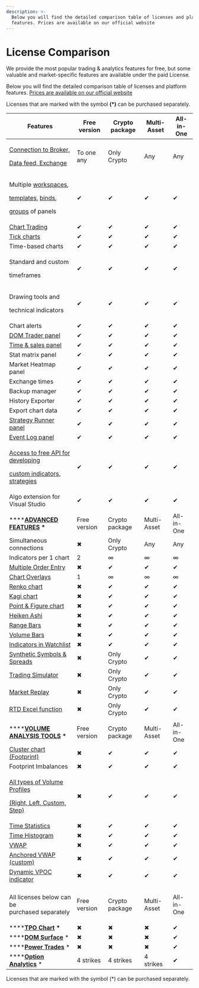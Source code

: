 ```yaml
---
description: >-
  Below you will find the detailed comparison table of licenses and platform
  features. Prices are available on our official website
---
```


# License Comparison

We provide the most popular trading & analytics features for free, but some valuable and market-specific features are available under the paid License.

Below you will find the detailed comparison table of licenses and platform features. [Prices are available on our official website](https://www.quantower.com/pricing)

Licenses that are marked with the symbol **(\*)** can be purchased separately.

| Features                                                                                                                                                                                                                                                                                | Free version | Crypto package | Multi-Asset | All-in-One |
| --------------------------------------------------------------------------------------------------------------------------------------------------------------------------------------------------------------------------------------------------------------------------------------- | ------------ | -------------- | ----------- | ---------- |
| <p><a href="https://www.quantower.com/connections">Connection to Broker,</a></p><p><a href="https://www.quantower.com/connections">Data feed, Exchange</a></p>                                                                                                                          | To one any   | Only Crypto    | Any         | Any        |
| <p>Multiple <a href="../general-settings/workspaces-binds-groups.md">workspaces</a>,</p><p><a href="../general-settings/templates.md">templates</a>, <a href="../general-settings/binds.md">binds</a>, </p><p><a href="../general-settings/group-of-panels.md">groups</a> of panels</p> | ✔            | ✔              | ✔           | ✔          |
| [Chart Trading](../trading-panels/chart-trading.md)                                                                                                                                                                                                                                     | ✔            | ✔              | ✔           | ✔          |
| [Tick charts](../analytics-panels/chart/chart-types/tick-chart.md)                                                                                                                                                                                                                      | ✔            | ✔              | ✔           | ✔          |
| Time-based charts                                                                                                                                                                                                                                                                       | ✔            | ✔              | ✔           | ✔          |
| <p>Standard and custom</p><p>timeframes</p>                                                                                                                                                                                                                                             | ✔            | ✔              | ✔           | ✔          |
| <p>Drawing tools and</p><p>technical indicators</p>                                                                                                                                                                                                                                     | ✔            | ✔              | ✔           | ✔          |
| Chart alerts                                                                                                                                                                                                                                                                            | ✔            | ✔              | ✔           | ✔          |
| [DOM Trader panel](../trading-panels/dom-trader/)                                                                                                                                                                                                                                       | ✔            | ✔              | ✔           | ✔          |
| [Time & sales panel](../analytics-panels/time-and-sales.md)                                                                                                                                                                                                                             | ✔            | ✔              | ✔           | ✔          |
| Stat matrix panel                                                                                                                                                                                                                                                                       | ✔            | ✔              | ✔           | ✔          |
| Market Heatmap panel                                                                                                                                                                                                                                                                    | ✔            | ✔              | ✔           | ✔          |
| Exchange times                                                                                                                                                                                                                                                                          | ✔            | ✔              | ✔           | ✔          |
| Backup manager                                                                                                                                                                                                                                                                          | ✔            | ✔              | ✔           | ✔          |
| History Exporter                                                                                                                                                                                                                                                                        | ✔            | ✔              | ✔           | ✔          |
| Export chart data                                                                                                                                                                                                                                                                       | ✔            | ✔              | ✔           | ✔          |
| [Strategy Runner panel](../quantower-algo/strategy-runner.md)                                                                                                                                                                                                                           | ✔            | ✔              | ✔           | ✔          |
| [Event Log panel](../informational-panels/event-log.md)                                                                                                                                                                                                                                 | ✔            | ✔              | ✔           | ✔          |
| <p><a href="../quantower-algo/">Access to free API for developing </a></p><p><a href="../quantower-algo/">custom indicators, strategies</a></p>                                                                                                                                         | ✔            | ✔              | ✔           | ✔          |
| Algo extension for Visual Studio                                                                                                                                                                                                                                                        | ✔            | ✔              | ✔           | ✔          |
|                                                                                                                                                                                                                                                                                         |              |                |             |            |
| ****[**ADVANCED FEATURES**](https://www.quantower.com/advancedfeatures) **\***                                                                                                                                                                                                          | Free version | Crypto package | Multi-Asset | All-in-One |
| Simultaneous connections                                                                                                                                                                                                                                                                | ✖            | Only Crypto    | Any         | Any        |
| Indicators per 1 chart                                                                                                                                                                                                                                                                  | 2            | ∞              | ∞           | ∞          |
| [Multiple Order Entry](../trading-panels/multiple-order-entry.md)                                                                                                                                                                                                                       | ✖            | ✔              | ✔           | ✔          |
| [Chart Overlays](../analytics-panels/chart/chart-overlays.md)                                                                                                                                                                                                                           | 1            | ∞              | ∞           | ∞          |
| [Renko chart](../analytics-panels/chart/chart-types/renko.md)                                                                                                                                                                                                                           | ✖            | ✔              | ✔           | ✔          |
| [Kagi chart](../analytics-panels/chart/chart-types/kagi.md)                                                                                                                                                                                                                             | ✖            | ✔              | ✔           | ✔          |
| [Point & Figure chart](../analytics-panels/chart/chart-types/points-and-figures.md)                                                                                                                                                                                                     | ✖            | ✔              | ✔           | ✔          |
| [Heiken Ashi](../analytics-panels/chart/chart-types/heiken-ashi.md)                                                                                                                                                                                                                     | ✖            | ✔              | ✔           | ✔          |
| [Range Bars](../analytics-panels/chart/chart-types/range-bars.md)                                                                                                                                                                                                                       | ✖            | ✔              | ✔           | ✔          |
| [Volume Bars](../analytics-panels/chart/chart-types/volume-bars.md)                                                                                                                                                                                                                     | ✖            | ✔              | ✔           | ✔          |
| [Indicators in Watchlist](../analytics-panels/watchlist.md#indicators)                                                                                                                                                                                                                  | ✖            | ✔              | ✔           | ✔          |
| [Synthetic Symbols & Spreads](../portfolio-panels/synthetic-symbols.md)                                                                                                                                                                                                                 | ✖            | Only Crypto    | ✔           | ✔          |
| [Trading Simulator](../trading-panels/trading-simulator.md)                                                                                                                                                                                                                             | ✖            | Only Crypto    | ✔           | ✔          |
| [Market Replay](../trading-panels/history-player.md)                                                                                                                                                                                                                                    | ✖            | Only Crypto    | ✔           | ✔          |
| [RTD Excel function](../miscellaneous-panels/excel-rtd-trading/)                                                                                                                                                                                                                        | ✖            | Only Crypto    | ✔           | ✔          |
|                                                                                                                                                                                                                                                                                         |              |                |             |            |
| ****[**VOLUME ANALYSIS TOOLS**](https://www.quantower.com/volumeanalysistools) **\***                                                                                                                                                                                                   | Free version | Crypto package | Multi-Asset | All-in-One |
| [Cluster chart (Footprint)](../analytics-panels/chart/volume-analysis-tools/cluster-chart.md)                                                                                                                                                                                           | ✖            | ✔              | ✔           | ✔          |
| Footprint Imbalances                                                                                                                                                                                                                                                                    | ✖            | ✔              | ✔           | ✔          |
| <p><a href="../analytics-panels/chart/volume-analysis-tools/volume-profiles.md">All types of Volume Profiles </a></p><p><a href="../analytics-panels/chart/volume-analysis-tools/volume-profiles.md">(Right, Left, Custom, Step)</a></p>                                                | ✖            | ✔              | ✔           | ✔          |
| [Time Statistics](../analytics-panels/chart/volume-analysis-tools/time-statistics.md)                                                                                                                                                                                                   | ✖            | ✔              | ✔           | ✔          |
| [Time Histogram](../analytics-panels/chart/volume-analysis-tools/time-histogram.md)                                                                                                                                                                                                     | ✖            | ✔              | ✔           | ✔          |
| [VWAP](../analytics-panels/chart/vwap.md)                                                                                                                                                                                                                                               | ✖            | ✔              | ✔           | ✔          |
| [Anchored VWAP (custom)](../analytics-panels/chart/anchored-vwap.md)                                                                                                                                                                                                                    | ✖            | ✔              | ✔           | ✔          |
| [Dynamic VPOC indicator](https://www.quantower.com/blog/binance-futures-in-quantower-dynamic-poc-and-recent-bid-ask-in-the-dom#dynamic-vpoc-indicator)                                                                                                                                  | ✖            | ✔              | ✔           | ✔          |
|                                                                                                                                                                                                                                                                                         |              |                |             |            |
| <p>All licenses below can be <br>purchased separately</p>                                                                                                                                                                                                                               | Free version | Crypto package | Multi-Asset | All-in-One |
| ****[**TPO Chart**](../analytics-panels/tpo-chart.md) **\***                                                                                                                                                                                                                            | ✖            | ✖              | ✖           | ✔          |
| ****[**DOM Surface**](https://www.quantower.com/dom-surface) \*                                                                                                                                                                                                                         | ✖            | ✖              | ✖           | ✔          |
| ****[**Power Trades**](../analytics-panels/chart/power-trades.md) \*                                                                                                                                                                                                                    | ✖            | ✖              | ✖           | ✔          |
| ****[**Option Analytics**](../analytics-panels/option-analytics.md) \*                                                                                                                                                                                                                  | 4 strikes    | 4 strikes      | 4 strikes   | ✔          |

Licenses that are marked with the symbol (\*) can be purchased separately.
